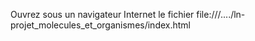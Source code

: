 Ouvrez sous un navigateur Internet le fichier file:///..../ln-projet_molecules_et_organismes/index.html
